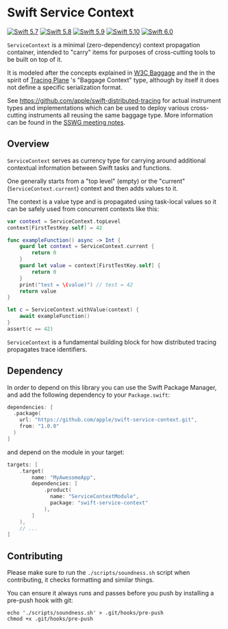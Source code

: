 # Swift Service Context

[![Swift 5.7](https://img.shields.io/badge/Swift-5.7-ED523F.svg?style=flat)](https://swift.org/download/)
[![Swift 5.8](https://img.shields.io/badge/Swift-5.8-ED523F.svg?style=flat)](https://swift.org/download/)
[![Swift 5.9](https://img.shields.io/badge/Swift-5.9-ED523F.svg?style=flat)](https://swift.org/download/)
[![Swift 5.10](https://img.shields.io/badge/Swift-5.10-ED523F.svg?style=flat)](https://swift.org/download/)
[![Swift 6.0](https://img.shields.io/badge/Swift-6.0-ED523F.svg?style=flat)](https://swift.org/download/)

`ServiceContext` is a minimal (zero-dependency) context propagation container, intended to "carry" items for purposes of cross-cutting tools to be built on top of it.

It is modeled after the concepts explained in [W3C Baggage](https://w3c.github.io/baggage/) and the
in the spirit of [Tracing Plane](https://cs.brown.edu/~jcmace/papers/mace18universal.pdf) 's "Baggage Context" type,
although by itself it does not define a specific serialization format.

See https://github.com/apple/swift-distributed-tracing for actual instrument types and implementations which can be used to
deploy various cross-cutting instruments all reusing the same baggage type. More information can be found in the
[SSWG meeting notes](https://gist.github.com/ktoso/4d160232407e4d5835b5ba700c73de37#swift-baggage-context--distributed-tracing).

## Overview

`ServiceContext` serves as currency type for carrying around additional contextual information between Swift tasks and functions.

One generally starts from a "top level" (empty) or the "current" (`ServiceContext.current`) context and then adds values to it.

The context is a value type and is propagated using task-local values so it can be safely used from concurrent contexts like this:

```swift
var context = ServiceContext.topLevel
context[FirstTestKey.self] = 42

func exampleFunction() async -> Int {
    guard let context = ServiceContext.current {
        return 0
    }
    guard let value = context[FirstTestKey.self] {
        return 0
    }
    print("test = \(value)") // test = 42
    return value
}

let c = ServiceContext.withValue(context) {
    await exampleFunction()
}
assert(c == 42)
```

`ServiceContext` is a fundamental building block for how distributed tracing propagates trace identifiers.

## Dependency

In order to depend on this library you can use the Swift Package Manager, and add the following dependency to your `Package.swift`:

```swift
dependencies: [
  .package(
    url: "https://github.com/apple/swift-service-context.git",
    from: "1.0.0"
  )
]
```

and depend on the module in your target:

```swift
targets: [
    .target(
        name: "MyAwesomeApp",
        dependencies: [
            .product(
              name: "ServiceContextModule",
              package: "swift-service-context"
            ),
        ]
    ),
    // ...
]
```

## Contributing

Please make sure to run the `./scripts/soundness.sh` script when contributing, it checks formatting and similar things.

You can ensure it always runs and passes before you push by installing a pre-push hook with git:

```
echo './scripts/soundness.sh' > .git/hooks/pre-push
chmod +x .git/hooks/pre-push
```
